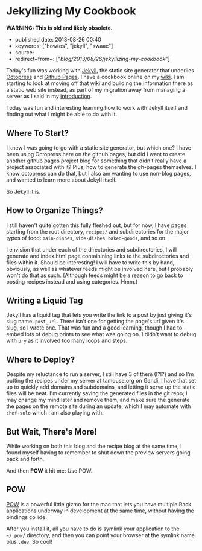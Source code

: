 Jekyllizing My Cookbook
=======================

**WARNING: This is old and likely obsolete.**

-   published date: 2013-08-26 00:40
-   keywords: \[\"howtos\", \"jekyll\", \"swaac\"\]
-   source:
-   redirect~from~: \[\"*blog/2013/08/26/jekyllizing-my-cookbook*\"\]

Today\'s fun was working with [Jekyll](http://jekyllrb.com), the static site generator that underlies [Octopress](http://octopress.org) and [Github Pages](http://pages.github.com). I have a cookbook online on my [wiki](http://wiki.tamaratemple.com/Recipes/HomePage). I am starting to look at moving off that wiki and building the information there as a static web site instead, as part of my migration away from managing a server as I said in my [introduction](file:///blog/2013/05/15/introduction/).

Today was fun and interesting learning how to work with Jekyll itself and finding out what I might be able to do with it.

<!--more-->

Where To Start?
---------------

I knew I was going to go with a static site generator, but which one? I have been using Octopress here on the github pages, but did I want to create another github pages project blog for something that didn\'t really have a project associated with it? Plus, how to generate the gh-pages themselves. I know octopress can do that, but I also am wanting to use non-blog pages, and wanted to learn more about Jekyll itself.

So Jekyll it is.

How to Organize Things?
-----------------------

I still haven\'t quite gotten this fully fleshed out, but for now, I have pages starting from the root directory, `recipes/` and subdirectories for the major types of food: `main-dishes`, `side-dishes`, `baked-goods`, and so on.

I envision that under each of the directories and subdirectories, I will generate and index.html page containining links to the subdirectories and files within it. Should be interesting! I will have to write this by hand, obviously, as well as whatever feeds might be involved here, but I probably won\'t do that as such. (Although feeds might be a reason to go back to posting recipes instead and using categories. Hmm.)

Writing a Liquid Tag
--------------------

Jekyll has a liquid tag that lets you write the link to a post by just giving it\'s slug name: `post_url`. There isn\'t one for getting the page\'s url given it\'s slug, so I wrote one. That was fun and a good learning, though I had to embed lots of debug prints to see what was going on. I didn\'t want to debug with `pry` as it involved too many loops and steps.

Where to Deploy?
----------------

Despite my reluctance to run a server, I still have 3 of them (!?!?) and so I\'m putting the recipes under my server at tamouse.org on Gandi. I have that set up to quickly add domains and subdomains, and letting it serve up the static files will be neat. I\'m currently saving the generated files in the git repo; I may change my mind later and remove them, and make sure the generate the pages on the remote site during an update, which I may automate with `chef-solo` which I am also playing with.

But Wait, There\'s More!
------------------------

While working on both this blog and the recipe blog at the same time, I found myself having to remember to shut down the preview servers going back and forth.

And then **POW** it hit me: Use POW.

POW
---

[POW](http://pow.cx/) is a powerful little gizmo for the mac that lets you have multiple Rack applications underway in development at the same time, without having the bindings collide.

After you install it, all you have to do is symlink your application to the `~/.pow/` directory, and then you can point your browser at the symlink name plus `.dev`. So cool!
